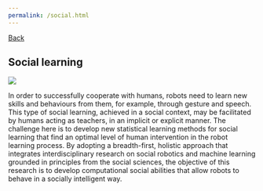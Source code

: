 ```yaml
---
permalink: /social.html
---
```


[Back](../research/)

## Social learning

![](../images/research-modeling.jpg)

In order to successfully cooperate with humans, robots need to learn new skills and behaviours from them, for example, through gesture and speech. This type of social learning, achieved in a social context, may be facilitated by humans acting as teachers, in an implicit or explicit manner. The challenge here is to develop new statistical learning methods for social learning that find an optimal level of human intervention in the robot learning process. By adopting a breadth-first, holistic approach that integrates interdisciplinary research on social robotics and machine learning grounded in principles from the social sciences, the objective of this research is to develop computational social abilities that allow robots to behave in a socially intelligent way.